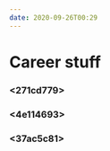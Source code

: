 ```yaml
---
date: 2020-09-26T00:29
---
```


# Career stuff

### <271cd779>
### <b660ae62>
### <4e114693>
### <37ac5c81>
### <d580fcc2>
